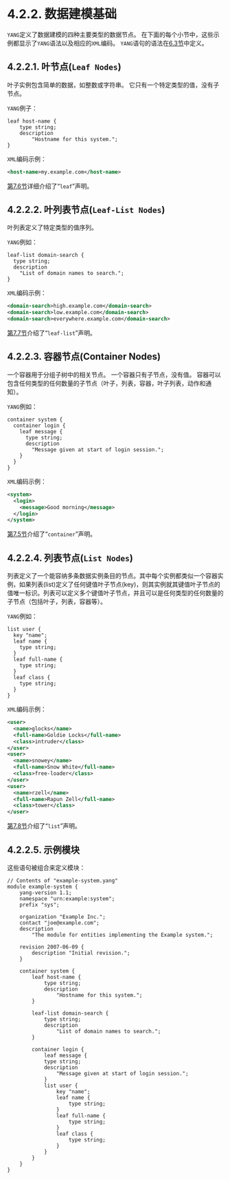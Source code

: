 # 4.2.2. 数据建模基础

`YANG`定义了数据建模的四种主要类型的数据节点。 在下面的每个小节中，这些示例都显示了`YANG`语法以及相应的`XML`编码。 `YANG`语句的语法在[6.3节](../section-6/6.3.md)中定义。

## 4.2.2.1. 叶节点(`Leaf Nodes`)
叶子实例包含简单的数据，如整数或字符串。 它只有一个特定类型的值，没有子节点。

`YANG`例子：

```YANG
leaf host-name {
    type string;
    description
        "Hostname for this system.";
}
```

`XML`编码示例：

```xml
<host-name>my.example.com</host-name>
```

[第7.6节](../section-7/7.6.md)详细介绍了“`leaf`”声明。

## 4.2.2.2. 叶列表节点(`Leaf-List Nodes`)

叶列表定义了特定类型的值序列。

`YANG`例如：

```YANG
leaf-list domain-search {
  type string;
  description
    "List of domain names to search.";
}
```

`XML`编码示例：

```xml
<domain-search>high.example.com</domain-search>
<domain-search>low.example.com</domain-search>
<domain-search>everywhere.example.com</domain-search>
```

[第7.7节](../section-7/7.7.md)介绍了“`leaf-list`”声明。

## 4.2.2.3. 容器节点(Container Nodes)

一个容器用于分组子树中的相关节点。 一个容器只有子节点，没有值。 容器可以包含任何类型的任何数量的子节点（叶子，列表，容器，叶子列表，动作和通知）。

`YANG`例如：

```YANG
container system {
  container login {
    leaf message {
      type string;
      description
        "Message given at start of login session.";
    }
  }
}

```

`XML`编码示例：

```xml
<system>
  <login>
    <message>Good morning</message>
  </login>
</system>
```

[第7.5节](../section-7/7.5.md)介绍了“`container`”声明。

## 4.2.2.4. 列表节点(`List Nodes`)

列表定义了一个能容纳多条数据实例条目的节点。其中每个实例都类似一个容器实例，如果列表(list)定义了任何键值叶子节点(key)，则其实例就其键值叶子节点的值唯一标识。列表可以定义多个键值叶子节点，并且可以是任何类型的任何数量的子节点（包括叶子，列表，容器等）。

`YANG`例如：

```YANG
list user {
  key "name";
  leaf name {
    type string;
  }
  leaf full-name {
    type string;
  }
  leaf class {
    type string;
  }
}
```

`XML`编码示例：

```xml
<user>
  <name>glocks</name>
  <full-name>Goldie Locks</full-name>
  <class>intruder</class>
</user>
<user>
  <name>snowey</name>
  <full-name>Snow White</full-name>
  <class>free-loader</class>
</user>
<user>
  <name>rzell</name>
  <full-name>Rapun Zell</full-name>
  <class>tower</class>
</user>
```

[第7.8节](../section-7/7.8.md)介绍了“`list`”声明。

## 4.2.2.5. 示例模块

这些语句被组合来定义模块：

```YANG
// Contents of "example-system.yang"
module example-system {
    yang-version 1.1;
    namespace "urn:example:system";
    prefix "sys";

    organization "Example Inc.";
    contact "joe@example.com";
    description
        "The module for entities implementing the Example system.";

    revision 2007-06-09 {
        description "Initial revision.";
    }

    container system {
        leaf host-name {
            type string;
            description
                "Hostname for this system.";
        }

        leaf-list domain-search {
            type string;
            description
                "List of domain names to search.";
        }

        container login {
            leaf message {
            type string;
            description
                "Message given at start of login session.";
            }
            list user {
                key "name";
                leaf name {
                    type string;
                }
                leaf full-name {
                    type string;
                }
                leaf class {
                    type string;
                }
            }
        }
    }
}
```
